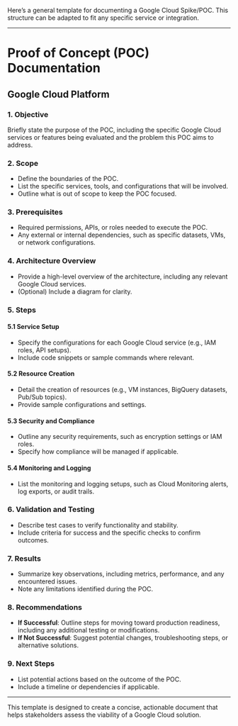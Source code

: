 Here’s a general template for documenting a Google Cloud Spike/POC. This structure can be adapted to fit any specific service or integration.

---

# Proof of Concept (POC) Documentation  
## Google Cloud Platform

### 1. Objective  
Briefly state the purpose of the POC, including the specific Google Cloud services or features being evaluated and the problem this POC aims to address.

### 2. Scope  
- Define the boundaries of the POC.
- List the specific services, tools, and configurations that will be involved.
- Outline what is out of scope to keep the POC focused.

### 3. Prerequisites  
- Required permissions, APIs, or roles needed to execute the POC.
- Any external or internal dependencies, such as specific datasets, VMs, or network configurations.

### 4. Architecture Overview  
- Provide a high-level overview of the architecture, including any relevant Google Cloud services.
- (Optional) Include a diagram for clarity.

### 5. Steps

#### 5.1 Service Setup  
- Specify the configurations for each Google Cloud service (e.g., IAM roles, API setups).
- Include code snippets or sample commands where relevant.

#### 5.2 Resource Creation  
- Detail the creation of resources (e.g., VM instances, BigQuery datasets, Pub/Sub topics).
- Provide sample configurations and settings.

#### 5.3 Security and Compliance  
- Outline any security requirements, such as encryption settings or IAM roles.
- Specify how compliance will be managed if applicable.

#### 5.4 Monitoring and Logging  
- List the monitoring and logging setups, such as Cloud Monitoring alerts, log exports, or audit trails.

### 6. Validation and Testing  
- Describe test cases to verify functionality and stability.
- Include criteria for success and the specific checks to confirm outcomes.

### 7. Results  
- Summarize key observations, including metrics, performance, and any encountered issues.
- Note any limitations identified during the POC.

### 8. Recommendations  
- **If Successful**: Outline steps for moving toward production readiness, including any additional testing or modifications.
- **If Not Successful**: Suggest potential changes, troubleshooting steps, or alternative solutions.

### 9. Next Steps  
- List potential actions based on the outcome of the POC.
- Include a timeline or dependencies if applicable.

---

This template is designed to create a concise, actionable document that helps stakeholders assess the viability of a Google Cloud solution.
